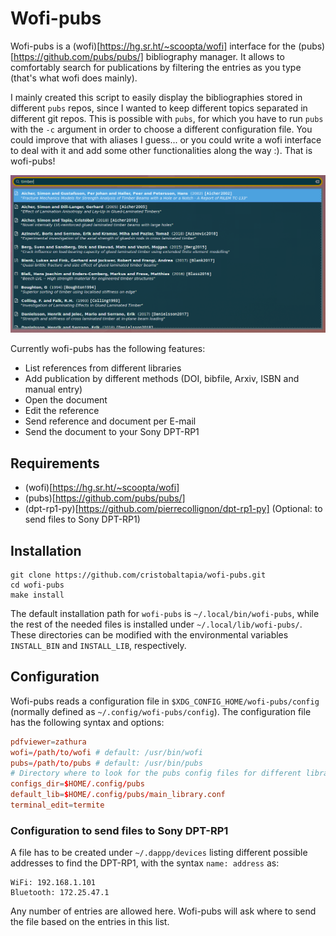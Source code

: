 # Wofi-pubs

Wofi-pubs is a (wofi)[https://hg.sr.ht/~scoopta/wofi] interface for the (pubs)[https://github.com/pubs/pubs/] bibliography manager.
It allows to comfortably search for publications by filtering the entries as you type (that's what wofi does mainly).

I mainly created this script to easily display the bibliographies stored in different `pubs` repos, since I wanted to keep different topics separated in different git repos.
This is possible with `pubs`, for which you have to run `pubs` with the `-c` argument in order to choose a different configuration file.
You could improve that with aliases I guess... or you could write a wofi interface to deal with it and add some other functionalities along the way :).
That is wofi-pubs!

![Wofi-pubs](imgs/screenshot_01.png)

Currently wofi-pubs has the following features:

* List references from different libraries
* Add publication by different methods (DOI, bibfile, Arxiv, ISBN and manual entry)
* Open the document
* Edit the reference
* Send reference and document per E-mail
* Send the document to your Sony DPT-RP1


## Requirements

* (wofi)[https://hg.sr.ht/~scoopta/wofi]
* (pubs)[https://github.com/pubs/pubs/]
* (dpt-rp1-py)[https://github.com/pierrecollignon/dpt-rp1-py] (Optional: to send files to Sony DPT-RP1)



## Installation

```
git clone https://github.com/cristobaltapia/wofi-pubs.git
cd wofi-pubs
make install
```

The default installation path for `wofi-pubs` is `~/.local/bin/wofi-pubs`, while the rest of the needed files is installed under `~/.local/lib/wofi-pubs/`.
These directories can be modified with the environmental variables `INSTALL_BIN` and `INSTALL_LIB`, respectively.


## Configuration

Wofi-pubs reads a configuration file in `$XDG_CONFIG_HOME/wofi-pubs/config` (normally defined as `~/.config/wofi-pubs/config`).
The configuration file has the following syntax and options:

```conf
pdfviewer=zathura
wofi=/path/to/wofi # default: /usr/bin/wofi
pubs=/path/to/pubs # default: /usr/bin/pubs
# Directory where to look for the pubs config files for different libraries
configs_dir=$HOME/.config/pubs
default_lib=$HOME/.config/pubs/main_library.conf
terminal_edit=termite
```

### Configuration to send files to Sony DPT-RP1

A file has to be created under `~/.dappp/devices` listing different possible addresses to find the DPT-RP1, with the syntax `name: address` as:
```
WiFi: 192.168.1.101
Bluetooth: 172.25.47.1
```

Any number of entries are allowed here.
Wofi-pubs will ask where to send the file based on the entries in this list.
